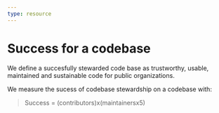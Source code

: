 ```yaml
---
type: resource
---
```


# Success for a codebase

We define a succesfully stewarded code base as trustworthy, usable, maintained and sustainable code for public organizations.

We measure the sucess of codebase stewardship on a codebase with:

> Success = (contributors)x(maintainersx5)

